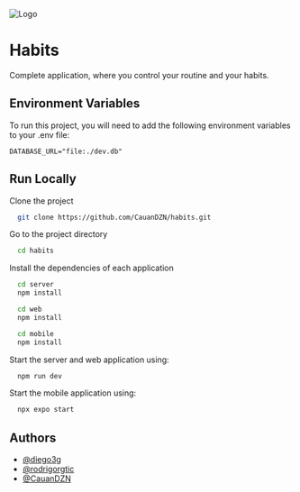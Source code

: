 
![Logo](https://i.ibb.co/bR2fnhB/Cover.png)


# Habits

Complete application, where you control your routine and your habits.


## Environment Variables

To run this project, you will need to add the following environment variables to your .env file:

`DATABASE_URL="file:./dev.db"`
## Run Locally

Clone the project

```bash
  git clone https://github.com/CauanDZN/habits.git
```

Go to the project directory

```bash
  cd habits
```

Install the dependencies of each application

```bash
  cd server
  npm install
```

```bash
  cd web
  npm install
```

```bash
  cd mobile
  npm install
```

Start the server and web application using:

```bash
  npm run dev
```

Start the mobile application using:

```bash
  npx expo start
```


## Authors

- [@diego3g](https://github.com/diego3g)
- [@rodrigorgtic](https://github.com/rodrigorgtic)
- [@CauanDZN](https://www.github.com/CauanDZN)
